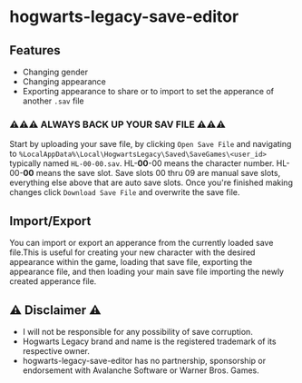 # hogwarts-legacy-save-editor

## Features

* Changing gender
* Changing appearance
* Exporting appearance to share or to import to set the apperance of another `.sav` file

### ⚠⚠⚠ ALWAYS BACK UP YOUR SAV FILE ⚠⚠⚠

Start by uploading your save file, by clicking `Open Save File` and navigating to `%LocalAppData%\Local\HogwartsLegacy\Saved\SaveGames\<user_id>` typically named `HL-00-00.sav`. HL-**00**-00 means the character number. HL-00-**00** means the save slot. Save slots 00 thru 09 are manual save slots, everything else above that are auto save slots. Once you're finished making changes click `Download Save File` and overwrite the save file.

## Import/Export

You can import or export an apperance from the currently loaded save file.This is useful for creating your new character with the desired appearance within the game, loading that save file, exporting the appearance file, and then loading your main save file importing the newly created apperance file.

## ⚠ Disclaimer ⚠

* I will not be responsible for any possibility of save corruption.
* Hogwarts Legacy brand and name is the registered trademark of its respective owner.
* hogwarts-legacy-save-editor has no partnership, sponsorship or endorsement with Avalanche Software or Warner Bros. Games.
